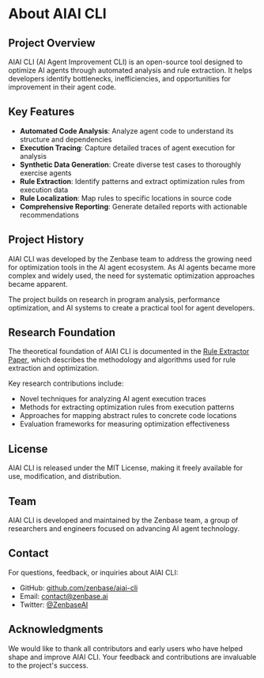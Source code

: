 # About AIAI CLI

## Project Overview

AIAI CLI (AI Agent Improvement CLI) is an open-source tool designed to optimize AI agents through automated analysis and rule extraction. It helps developers identify bottlenecks, inefficiencies, and opportunities for improvement in their agent code.

## Key Features

- **Automated Code Analysis**: Analyze agent code to understand its structure and dependencies
- **Execution Tracing**: Capture detailed traces of agent execution for analysis
- **Synthetic Data Generation**: Create diverse test cases to thoroughly exercise agents
- **Rule Extraction**: Identify patterns and extract optimization rules from execution data
- **Rule Localization**: Map rules to specific locations in source code
- **Comprehensive Reporting**: Generate detailed reports with actionable recommendations

## Project History

AIAI CLI was developed by the Zenbase team to address the growing need for optimization tools in the AI agent ecosystem. As AI agents became more complex and widely used, the need for systematic optimization approaches became apparent.

The project builds on research in program analysis, performance optimization, and AI systems to create a practical tool for agent developers.

## Research Foundation

The theoretical foundation of AIAI CLI is documented in the [Rule Extractor Paper](https://github.com/zenbase/rule-extractor-paper), which describes the methodology and algorithms used for rule extraction and optimization.

Key research contributions include:

- Novel techniques for analyzing AI agent execution traces
- Methods for extracting optimization rules from execution patterns
- Approaches for mapping abstract rules to concrete code locations
- Evaluation frameworks for measuring optimization effectiveness

## License

AIAI CLI is released under the MIT License, making it freely available for use, modification, and distribution.

## Team

AIAI CLI is developed and maintained by the Zenbase team, a group of researchers and engineers focused on advancing AI agent technology.

## Contact

For questions, feedback, or inquiries about AIAI CLI:

- GitHub: [github.com/zenbase/aiai-cli](https://github.com/zenbase/aiai-cli)
- Email: [contact@zenbase.ai](mailto:contact@zenbase.ai)
- Twitter: [@ZenbaseAI](https://twitter.com/ZenbaseAI)

## Acknowledgments

We would like to thank all contributors and early users who have helped shape and improve AIAI CLI. Your feedback and contributions are invaluable to the project's success.
